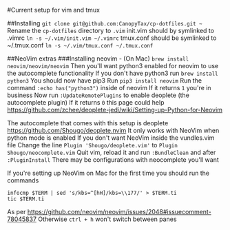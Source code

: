 #Current setup for vim and tmux

##Installing
`git clone git@github.com:CanopyTax/cp-dotfiles.git ~`
Rename the `cp-dotfiles` directory to `.vim`
init.vim should by symlinked to .vimrc
`ln -s ~/.vim/init.vim ~/.vimrc`
tmux.conf should be symlinked to ~/.tmux.conf
`ln -s ~/.vim/tmux.conf ~/.tmux.conf`

##NeoVim extras
###Installing neovim - (On Mac)
`brew install neovim/neovim/neovim`
Then you'll want python3 enabled for neovim to use the autocomplete functionality
If you don't have python3 run
`brew install python3`
You should now have pip3
Run `pip3 install neovim`
Run the command `:echo has("python3")` inside of neovim
If it returns `1` you're in business
Now run `:UpdateRemotePlugins` to enable deoplete (the autocomplete plugin)
If it returns `0` this page could help https://github.com/zchee/deoplete-jedi/wiki/Setting-up-Python-for-Neovim

The autocomplete that comes with this setup is deoplete https://github.com/Shougo/deoplete.nvim
It only works with NeoVim when python mode is enabled
If you don't want NeoVim inside the vundles.vim file
Change the line `Plugin 'Shougo/deoplete.vim'` to `Plugin Shougo/neocomplete.vim`
Quit vim, reload it and run `:BundleClean` and after `:PluginInstall`
There may be configurations with neocomplete you'll want

If you're setting up NeoVim on Mac for the first time you should run the commands
```
infocmp $TERM | sed 's/kbs=^[hH]/kbs=\\177/' > $TERM.ti
tic $TERM.ti
```
As per https://github.com/neovim/neovim/issues/2048#issuecomment-78045837
Otherwise `ctrl + h` won't switch between panes
